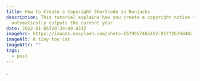 ```yaml
---
title: How to Create a Copyright Shortcode in Nunjucks
description: This tutorial explains how you create a copyright notice that
  automatically outputs the current year.
date: 2022-01-05T20:39:09.833Z
imageSrc: https://images.unsplash.com/photo-1579057465452-81772679d48c
imageAlt: A tiny toy cat
imageAttr: ""
tags:
  - post
---
```

.